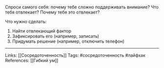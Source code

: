 Спроси самого себя: почему тебе сложно поддерживать внимание? Что тебя отвлекает? Почему тебя это отвлекает? 

Что нужно сделать:
1. Найти отвлекающий фактор
2. Зафиксировать его (например, записать)
3. Придумать решение (например, отключить телефон)
___
Links: [[Сосредоточенность]]
Tags: #сосредоточенность #лайфхак
References: [[Гибкий ум]]